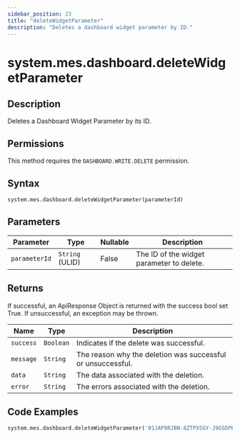 ```yaml
---
sidebar_position: 23
title: "deleteWidgetParameter"
description: "Deletes a dashboard widget parameter by ID."
---
```


# system.mes.dashboard.deleteWidgetParameter

## Description

Deletes a Dashboard Widget Parameter by its ID.


## Permissions

This method requires the `DASHBOARD.WRITE.DELETE` permission.

## Syntax

```python
system.mes.dashboard.deleteWidgetParameter(parameterId)
```

## Parameters

| Parameter     | Type            | Nullable | Description                               |
|---------------|-----------------|----------|-------------------------------------------|
| `parameterId` | `String` (ULID) | False    | The ID of the widget parameter to delete. |

## Returns

If successful, an ApiResponse Object is returned with the success bool set True. If unsuccessful, an exception may be
thrown.

| Name      | Type      | Description                                                 |
|-----------|-----------|-------------------------------------------------------------|
| `success` | `Boolean` | Indicates if the delete was successful.                     |
| `message` | `String`  | The reason why the deletion was successful or unsuccessful. |
| `data`    | `String`  | The data associated with the deletion.                      |
| `error`   | `String`  | The errors associated with the deletion.                    |

## Code Examples

```python
system.mes.dashboard.deleteWidgetParameter('01JAP8RJBN-8ZTPXSGY-J9GSDPE1')
```
